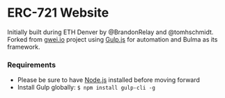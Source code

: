 # ERC-721 Website
Initially built during ETH Denver by @BrandonRelay and @tomhschmidt. Forked from  [gwei.io]() project using [Gulp.js](https://gulp.js) for automation and Bulma as its framework.

### Requirements
- Please be sure to have [Node.js](https://nodejs.org/en/) installed before moving forward
- Install Gulp globally: `$ npm install gulp-cli -g`
